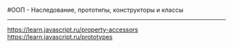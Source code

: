 #ООП - Наследование, прототипы, конструкторы и классы

---

https://learn.javascript.ru/property-accessors
https://learn.javascript.ru/prototypes
